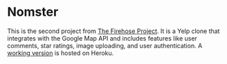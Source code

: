 # Nomster

This is the second project from [The Firehose Project](http://www.thefirehoseproject.com/).
It is a Yelp clone that integrates with the Google Map API and includes features like user comments, star ratings, image uploading, and user authentication.
A [working version](https://firehose-nomster-jim-lin.herokuapp.com/) is hosted on Heroku.

